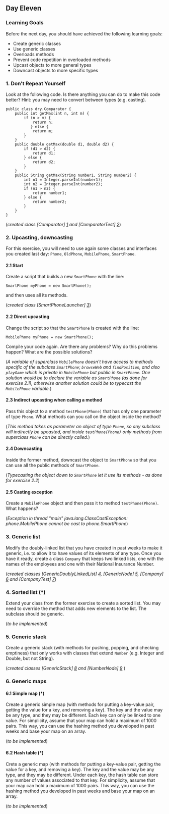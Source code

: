 ## Day Eleven

### Learning Goals

Before the next day, you should have achieved the following learning goals:
  * Create generic classes
  * Use generic classes
  * Overloads methods
  * Prevent code repetition in overloaded methods
  * Upcast objects to more general types
  * Downcast objects to more specific types

### 1. Don't Repeat Yourself

Look at the following code. Is there anything you can do to make this code better? 
    Hint: you may need to convert between types (e.g. casting).
```
public class dry.Comparator {
    public int getMax(int n, int m) {
        if (n > m) {
            return n;
           } else {
            return m;
        }
    }
    public double getMax(double d1, double d2) {
        if (d1 > d2) {
            return d1;
        } else {
            return d2;
        }
    }
    public String getMax(String number1, String number2) {
        int n1 = Integer.parseInt(number1);
        int n2 = Integer.parseInt(number2);
        if (n1 > n2) {
            return number1;
        } else {
            return number2;
        }
    }
}
```

(*created class [Comparator] [1] and [ComparatorTest] [2]*)

### 2. Upcasting, downcasting

For this exercise, you will need to use again some classes and interfaces you created last day:
`Phone`, `OldPhone`, `MobilePhone`, `SmartPhone`.

#### 2.1 Start

Create a script that builds a new `SmartPhone` with the line:
```
SmartPhone myPhone = new SmartPhone();
```
and then uses all its methods.

(*created class [SmartPhoneLauncher] [3]*)

#### 2.2 Direct upcasting

Change the script so that the `SmartPhone` is created with the line:
```   
MobilePhone myPhone = new SmartPhone();
```
Compile your code again. Are there any problems? Why do this problems happen?
What are the possible solutions?

(*A variable of superclass `MobilePhone` doesn't have access to methods specific of the subclass `SmartPhone`;
`browseWeb` and `findPosition`, and also `playGame` which is private in `MobilePhone` but public in `SmartPhone`. 
One solution would be to declare the variable as `SmartPhone` (as done for exercise 2.1), 
otherwise another solution could be to typecast the `MobilePhone` variable.*)

#### 2.3 Indirect upcasting when calling a method

Pass this object to a method `testPhone(Phone)` that has only one parameter of type `Phone`.
What methods can you call on the object inside the method?

(*This method takes as parameter an object of type `Phone`, so any subclass will indirectly be upcasted, 
and inside `testPhone(Phone)` only methods from superclass `Phone` can be directly called.*)

#### 2.4 Downcasting

Inside the former method, downcast the object to `SmartPhone` so that you can use all the public methods
of `SmartPhone`.

(*Typecasting the object down to `SmartPhone` let it use its methods - as done for exercise 2.2*)

#### 2.5 Casting exception

Create a `MobilePhone` object and then pass it to method `testPhone(Phone)`. What happens?

(*Exception in thread "main" java.lang.ClassCastException: phone.MobilePhone cannot be cast to phone.SmartPhone*)

### 3. Generic list

Modify the doubly-linked list that you have created in past weeks to make it generic, i.e. to allow it to have values
of its elements of any type.
    Once you have it ready, create a class `Company` that keeps two linked lists, one with the names of the employees
and one with their National Insurance Number.

(*created classes [GenericDoublyLinkedList] [4], [GenericNode] [5], [Company] [6] and [CompanyTest] [7]*)

### 4. Sorted list (*)

Extend your class from the former exercise to create a sorted list. You may need to override the method that adds
new elements to the list. The subclass should be generic.

(*to be implemented*)

### 5. Generic stack

Create a generic stack (with methods for pushing, popping, and checking emptiness) that only works with classes
that extend `Number` (e.g. Integer and Double, but not String).

(*created classes [GenericStack] [8] and [NumberNode] [9]* )

### 6. Generic maps

#### 6.1 Simple map (*)

Create a generic simple map (with methods for putting a key-value pair, getting the value for a key, and removing
a key). The key and the value may be any type, and they may be different. Each key can only be linked to one value.
For simplicity, assume that your map can hold a maximum of 1000 pairs. This way, you can use the hashing method
you developed in past weeks and base your map on an array.

(*to be implemented*)

#### 6.2 Hash table (*)

Crete a generic map (with methods for putting a key-value pair, getting the value for a key, and removing a key).
The key and the value may be any type, and they may be different. Under each key, the hash table can store any
number of values associated to that key.
    For simplicity, assume that your map can hold a maximum of 1000 pairs. This way, you can use the hashing 
method you developed in past weeks and base your map on an array.

(*to be implemented*)

[1]: https://github.com/BBK-PiJ-2014-21/Lab-Exercises/blob/master/day11/src/dry/Comparator.java
[2]: https://github.com/BBK-PiJ-2014-21/Lab-Exercises/blob/master/day11/src/dry/ComparatorTest.java
[3]: https://github.com/BBK-PiJ-2014-21/Lab-Exercises/blob/master/day11/src/upcastingDowncasting/SmartPhoneLauncher.java
[4]: https://github.com/BBK-PiJ-2014-21/Lab-Exercises/blob/master/day11/src/genericLists/GenericDoublyLinkedList.java
[5]: https://github.com/BBK-PiJ-2014-21/Lab-Exercises/blob/master/day11/src/genericLists/GenericNode.java
[6]: https://github.com/BBK-PiJ-2014-21/Lab-Exercises/blob/master/day11/src/genericLists/Company.java
[7]: https://github.com/BBK-PiJ-2014-21/Lab-Exercises/blob/master/day11/src/genericLists/CompanyTest.java
[8]: https://github.com/BBK-PiJ-2014-21/Lab-Exercises/commit/cdf47863bce0072a07dac1607e129a6af8db3c86
[9]: https://github.com/BBK-PiJ-2014-21/Lab-Exercises/blob/master/day11/src/genericStack/NumberNode.java
